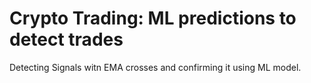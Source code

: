 # Crypto Trading: ML predictions to detect trades
Detecting Signals witn EMA crosses and confirming it using ML model.